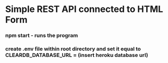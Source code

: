 # Simple REST API connected to HTML Form
### npm start - runs the program
### create .env file within root directory and set it equal to CLEARDB_DATABASE_URL = (insert heroku database url)
